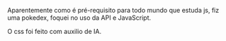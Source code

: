 <p>Aparentemente como é pré-requisito para todo mundo que estuda js, fiz uma pokedex, foquei no uso da API e JavaScript.</p> 
<p>O css foi feito com auxilio de IA.</p>
